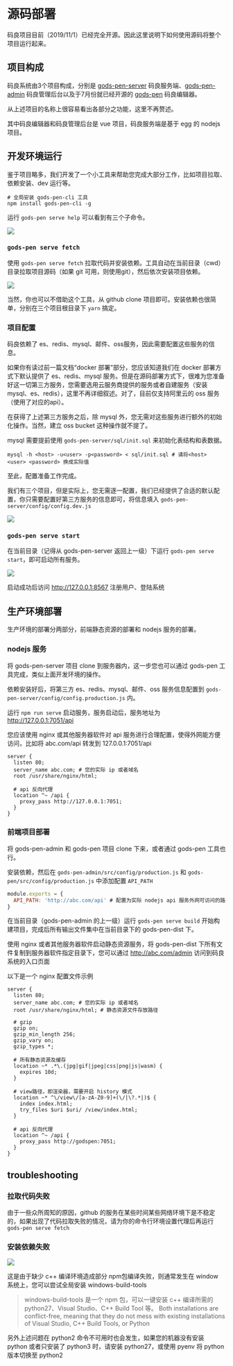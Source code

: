 # 源码部署

码良项目目前（2019/11/1）已经完全开源。因此这里说明下如何使用源码将整个项目运行起来。

## 项目构成

码良系统由3个项目构成，分别是 [gods-pen-server](https://github.com/ymm-tech/gods-pen-server) 码良服务端、[gods-pen-admin](https://github.com/ymm-tech/gods-pen-admin) 码良管理后台以及于7月份就已经开源的 [gods-pen](https://github.com/ymm-tech/gods-pen) 码良编辑器。

从上述项目的名称上很容易看出各部分之功能，这里不再赘述。

其中码良编辑器和码良管理后台是 vue 项目，码良服务端是基于 egg 的 nodejs 项目。

## 开发环境运行

鉴于项目略多，我们开发了一个小工具来帮助您完成大部分工作，比如项目拉取、依赖安装、dev 运行等。

```shell
# 全局安装 gods-pen-cli 工具
npm install gods-pen-cli -g
```
运行 `gods-pen serve help` 可以看到有三个子命令。

![](https://cos.56qq.com/fis/2019110217582118580181044bc9f6ba.png)

### `gods-pen serve fetch`

使用 `gods-pen serve fetch` 拉取代码并安装依赖。工具自动在当前目录（cwd）目录拉取项目源码（如果 git 可用，则使用git），然后依次安装项目依赖。

![](https://cos.56qq.com/fis/201911021811181022e4a6ceca272c75.gif)

当然，你也可以不借助这个工具，从 github clone 项目即可。安装依赖也很简单，分别在三个项目根目录下 `yarn` 搞定。

### 项目配置

码良依赖了 es、redis、mysql、邮件、oss服务，因此需要配置这些服务的信息。

如果你有读过前一篇文档“docker 部署”部分，您应该知道我们在 docker 部署方式下默认提供了 es、redis、mysql 服务。但是在源码部署方式下，很难为您准备好这一切第三方服务，您需要选用云服务商提供的服务或者自建服务（安装 mysql、es、redis），这里不再详细叙述。对了，目前仅支持阿里云的 oss 服务（使用了对应的api）。

在获得了上述第三方服务之后，除 mysql 外，您无需对这些服务进行额外的初始化操作。当然，建立 oss bucket 这种操作就不提了。

mysql 需要提前使用 `gods-pen-server/sql/init.sql` 来初始化表结构和表数据。

```shell
mysql -h <host> -u<user> -p<password> < sql/init.sql # 请将<host> <user> <password> 换成实际值
```

至此，配置准备工作完成。

我们有三个项目，但是实际上，您无需逐一配置，我们已经提供了合适的默认配置，你只需要配置好第三方服务的信息即可，将信息填入 `gods-pen-server/config/config.dev.js`

![](https://cos.56qq.com/fis/20191102184534166000ef7770db9771.gif)

### `gods-pen serve start`

在当前目录（记得从 gods-pen-server 返回上一级）下运行 `gods-pen serve start`，即可启动所有服务。

![](https://cos.56qq.com/fis/20191102185449486bd26d09f88405d7.gif)

启动成功后访问 http://127.0.0.1:8567 注册用户、登陆系统

## 生产环境部署

生产环境的部署分两部分，前端静态资源的部署和 nodejs 服务的部署。

### nodejs 服务

将 gods-pen-server 项目 clone 到服务器内，这一步您也可以通过 gods-pen 工具完成，类似上面开发环境的操作。

依赖安装好后，将第三方 es、redis、mysql、邮件、oss 服务信息配置到 `gods-pen-server/config/config.production.js` 内。

运行 `npm run serve` 启动服务，服务启动后，服务地址为 http://127.0.0.1:7051/api

您应该使用 nginx 或其他服务器软件对 api 服务进行合理配置，使得外网能方便访问，比如将 abc.com/api 转发到 127.0.0.1:7051/api

```nginx
server {
  listen 80;
  server_name abc.com; # 您的实际 ip 或者域名
  root /usr/share/nginx/html;

  # api 反向代理
  location ^~ /api {
    proxy_pass http://127.0.0.1:7051;
  }
}
```

### 前端项目部署

将 gods-pen-admin 和 gods-pen 项目 clone 下来，或者通过 gods-pen 工具也行。

安装依赖，然后在 `gods-pen-admin/src/config/production.js` 和 `gods-pen/src/config/production.js` 中添加配置 `API_PATH`

```js
module.exports = {
  API_PATH: 'http://abc.com/api' # 配置为实际 nodejs api 服务外网可访问的路径
}
```

在当前目录（gods-pen-admin 的上一级）运行 `gods-pen serve build` 开始构建项目，完成后所有输出文件集中在当前目录下的 gods-pen-dist 下。

使用 nginx 或者其他服务器软件启动静态资源服务，将 gods-pen-dist 下所有文件复制到服务器软件指定目录下，您可以通过 http://abc.com/admin 访问到码良系统的入口页面

以下是一个 nginx 配置文件示例

```nginx
server {
  listen 80;
  server_name abc.com; # 您的实际 ip 或者域名
  root /usr/share/nginx/html; # 静态资源文件存放路径

  # gzip
  gzip on;
  gzip_min_length 256;
  gzip_vary on;
  gzip_types *;

  # 所有静态资源及缓存
  location ~* .*\.(jpg|gif|jpeg|css|png|js|wasm) {
    expires 10d;
  }

  # view路径，即渲染器，需要开启 history 模式
  location ~* ^\/view\/[a-zA-Z0-9]+(\/|\?.*|)$ {
    index index.html;
    try_files $uri $uri/ /view/index.html;
  }

  # api 反向代理
  location ^~ /api {
    proxy_pass http://godspen:7051;
  }
}
```

## troubleshooting

### 拉取代码失败

由于一些众所周知的原因，github 的服务在某些时间某些网络环境下是不稳定的，如果出现了代码拉取失败的情况，请为你的命令行环境设置代理后再运行 `gods-pen serve fetch`

### 安装依赖失败

![](https://camo.githubusercontent.com/e3b84a0d18a25c6e4f1bab0415f514fc08955443/68747470733a2f2f636f732e353671712e636f6d2f6669732f32303139313031323130313033323635333732323031393062346430313331622e706e67)

这是由于缺少 c++ 编译环境造成部分 npm包编译失败，则通常发生在 window 系统上，您可以尝试全局安装 windows-build-tools

>windows-build-tools 是一个 npm 包，可以一键安装 c++ 编译所需的 python27、Visual Studio、C++ Build Tool 等。 Both installations are conflict-free, meaning that they do not mess with existing installations of Visual Studio, C++ Build Tools, or Python

另外上述问题在 python2 命令不可用时也会发生，如果您的机器没有安装 python 或者只安装了 python3 时，请安装 python27，或使用 pyenv 将 python 版本切换至 python2

